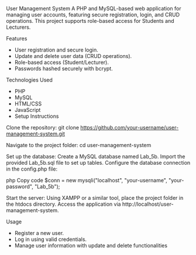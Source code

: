User Management System
A PHP and MySQL-based web application for managing user accounts, featuring secure registration, login, and CRUD operations. This project supports role-based access for Students and Lecturers.

Features
- User registration and secure login.
- Update and delete user data (CRUD operations).
- Role-based access (Student/Lecturer).
- Passwords hashed securely with bcrypt.

Technologies Used
- PHP
- MySQL
- HTML/CSS
- JavaScript
- Setup Instructions
  
Clone the repository:
git clone https://github.com/your-username/user-management-system.git

Navigate to the project folder:
cd user-management-system

Set up the database:
Create a MySQL database named Lab_5b.
Import the provided Lab_5b.sql file to set up tables.
Configure the database connection in the config.php file:

php
Copy code
$conn = new mysqli("localhost", "your-username", "your-password", "Lab_5b");

Start the server:
Using XAMPP or a similar tool, place the project folder in the htdocs directory.
Access the application via http://localhost/user-management-system.

Usage
- Register a new user.
- Log in using valid credentials.
- Manage user information with update and delete functionalities
